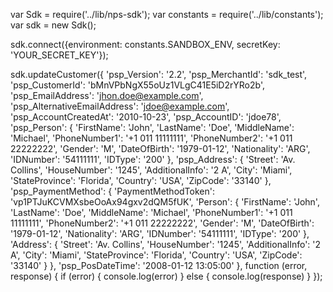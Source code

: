 var Sdk = require('../lib/nps-sdk');
var constants = require('../lib/constants');
var sdk = new Sdk();

sdk.connect({environment: constants.SANDBOX_ENV,
            secretKey: 'YOUR_SECRET_KEY'});

sdk.updateCustomer({
    'psp_Version': '2.2',
    'psp_MerchantId': 'sdk_test',
    'psp_CustomerId': 'bMnVPbNgX55oUz1VLgC41E5iD2rYRo2b',
    'psp_EmailAddress': 'jhon.doe@example.com',
    'psp_AlternativeEmailAddress': 'jdoe@example.com',
    'psp_AccountCreatedAt': '2010-10-23',
    'psp_AccountID': 'jdoe78',
    'psp_Person': {
        'FirstName': 'John',
        'LastName': 'Doe',
        'MiddleName': 'Michael',
        'PhoneNumber1': '+1 011 11111111',
        'PhoneNumber2': '+1 011 22222222',
        'Gender': 'M',
        'DateOfBirth': '1979-01-12',
        'Nationality': 'ARG',
        'IDNumber': '54111111',
        'IDType': '200'
    },
    'psp_Address': {
        'Street': 'Av. Collins',
        'HouseNumber': '1245',
        'AdditionalInfo': '2 A',
        'City': 'Miami',
        'StateProvince': 'Florida',
        'Country': 'USA',
        'ZipCode': '33140'
    },
    'psp_PaymentMethod': {
        'PaymentMethodToken': 'vp1PTJuKCVMXsbeOoAx94gxv2dQM5fUK',
        'Person': {
            'FirstName': 'John',
            'LastName': 'Doe',
            'MiddleName': 'Michael',
            'PhoneNumber1': '+1 011 11111111',
            'PhoneNumber2': '+1 011 22222222',
            'Gender': 'M',
            'DateOfBirth': '1979-01-12',
            'Nationality': 'ARG',
            'IDNumber': '54111111',
            'IDType': '200'
            },
        'Address': {
            'Street': 'Av. Collins',
            'HouseNumber': '1245',
            'AdditionalInfo': '2 A',
            'City': 'Miami',
            'StateProvince': 'Florida',
            'Country': 'USA',
            'ZipCode': '33140'
            }
    },
    'psp_PosDateTime': '2008-01-12 13:05:00'
},
function (error, response) { 
    if (error) {
        console.log(error)
    } else { 
        console.log(response)
    }
});

